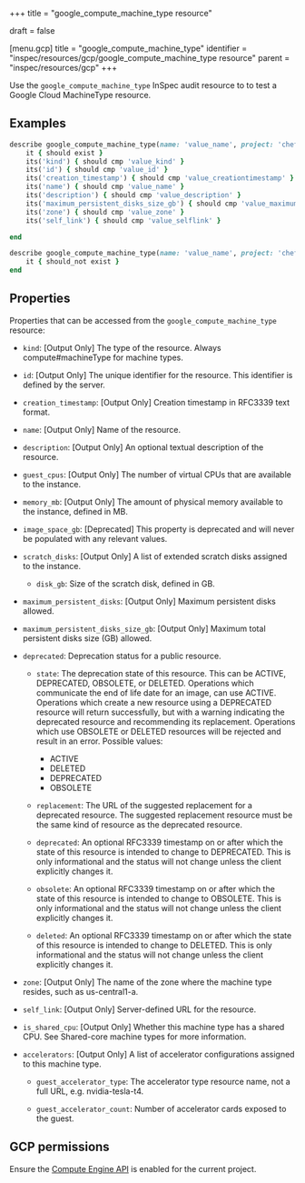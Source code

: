 +++
title = "google_compute_machine_type resource"

draft = false


[menu.gcp]
title = "google_compute_machine_type"
identifier = "inspec/resources/gcp/google_compute_machine_type resource"
parent = "inspec/resources/gcp"
+++

Use the `google_compute_machine_type` InSpec audit resource to to test a Google Cloud MachineType resource.

## Examples

```ruby
describe google_compute_machine_type(name: 'value_name', project: 'chef-gcp-inspec', zone: ' value_zone') do
	it { should exist }
	its('kind') { should cmp 'value_kind' }
	its('id') { should cmp 'value_id' }
	its('creation_timestamp') { should cmp 'value_creationtimestamp' }
	its('name') { should cmp 'value_name' }
	its('description') { should cmp 'value_description' }
	its('maximum_persistent_disks_size_gb') { should cmp 'value_maximumpersistentdiskssizegb' }
	its('zone') { should cmp 'value_zone' }
	its('self_link') { should cmp 'value_selflink' }

end

describe google_compute_machine_type(name: 'value_name', project: 'chef-gcp-inspec', zone: ' value_zone') do
	it { should_not exist }
end
```

## Properties

Properties that can be accessed from the `google_compute_machine_type` resource:


  * `kind`: [Output Only] The type of the resource. Always compute#machineType for machine types.

  * `id`: [Output Only] The unique identifier for the resource. This identifier is defined by the server.

  * `creation_timestamp`: [Output Only] Creation timestamp in RFC3339 text format.

  * `name`: [Output Only] Name of the resource.

  * `description`: [Output Only] An optional textual description of the resource.

  * `guest_cpus`: [Output Only] The number of virtual CPUs that are available to the instance.

  * `memory_mb`: [Output Only] The amount of physical memory available to the instance, defined in MB.

  * `image_space_gb`: [Deprecated] This property is deprecated and will never be populated with any relevant values.

  * `scratch_disks`: [Output Only] A list of extended scratch disks assigned to the instance.

    * `disk_gb`: Size of the scratch disk, defined in GB.

  * `maximum_persistent_disks`: [Output Only] Maximum persistent disks allowed.

  * `maximum_persistent_disks_size_gb`: [Output Only] Maximum total persistent disks size (GB) allowed.

  * `deprecated`: Deprecation status for a public resource.

    * `state`: The deprecation state of this resource. This can be ACTIVE, DEPRECATED, OBSOLETE, or DELETED. Operations which communicate the end of life date for an image, can use ACTIVE. Operations which create a new resource using a DEPRECATED resource will return successfully, but with a warning indicating the deprecated resource and recommending its replacement. Operations which use OBSOLETE or DELETED resources will be rejected and result in an error.
    Possible values:
      * ACTIVE
      * DELETED
      * DEPRECATED
      * OBSOLETE

    * `replacement`: The URL of the suggested replacement for a deprecated resource. The suggested replacement resource must be the same kind of resource as the deprecated resource.

    * `deprecated`: An optional RFC3339 timestamp on or after which the state of this resource is intended to change to DEPRECATED. This is only informational and the status will not change unless the client explicitly changes it.

    * `obsolete`: An optional RFC3339 timestamp on or after which the state of this resource is intended to change to OBSOLETE. This is only informational and the status will not change unless the client explicitly changes it.

    * `deleted`: An optional RFC3339 timestamp on or after which the state of this resource is intended to change to DELETED. This is only informational and the status will not change unless the client explicitly changes it.

  * `zone`: [Output Only] The name of the zone where the machine type resides, such as us-central1-a.

  * `self_link`: [Output Only] Server-defined URL for the resource.

  * `is_shared_cpu`: [Output Only] Whether this machine type has a shared CPU. See Shared-core machine types for more information.

  * `accelerators`: [Output Only] A list of accelerator configurations assigned to this machine type.

    * `guest_accelerator_type`: The accelerator type resource name, not a full URL, e.g. nvidia-tesla-t4.

    * `guest_accelerator_count`: Number of accelerator cards exposed to the guest.


## GCP permissions

Ensure the [Compute Engine API](https://console.cloud.google.com/apis/library/compute.googleapis.com/) is enabled for the current project.

